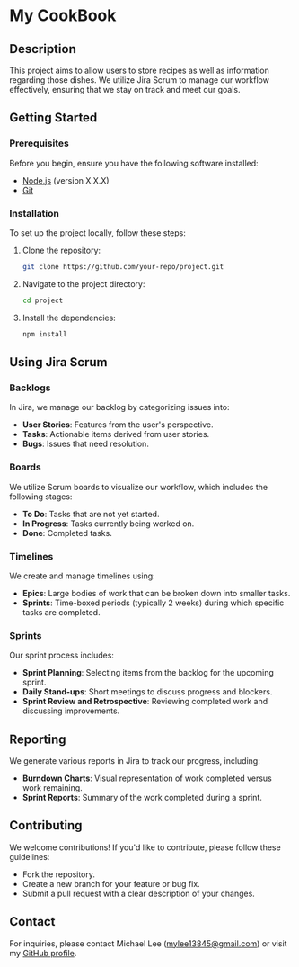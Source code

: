 # My CookBook

## Description
This project aims to allow users to store recipes as well as information regarding those dishes. We utilize Jira Scrum to manage our workflow effectively, ensuring that we stay on track and meet our goals.

## Getting Started

### Prerequisites
Before you begin, ensure you have the following software installed:
- [Node.js](https://nodejs.org/) (version X.X.X)
- [Git](https://git-scm.com/)

### Installation
To set up the project locally, follow these steps:

1. Clone the repository:
    ```bash
    git clone https://github.com/your-repo/project.git
    ```
2. Navigate to the project directory:
    ```bash
    cd project
    ```
3. Install the dependencies:
    ```bash
    npm install
    ```

## Using Jira Scrum

### Backlogs
In Jira, we manage our backlog by categorizing issues into:
- **User Stories**: Features from the user's perspective.
- **Tasks**: Actionable items derived from user stories.
- **Bugs**: Issues that need resolution.

### Boards
We utilize Scrum boards to visualize our workflow, which includes the following stages:
- **To Do**: Tasks that are not yet started.
- **In Progress**: Tasks currently being worked on.
- **Done**: Completed tasks.

### Timelines
We create and manage timelines using:
- **Epics**: Large bodies of work that can be broken down into smaller tasks.
- **Sprints**: Time-boxed periods (typically 2 weeks) during which specific tasks are completed.

### Sprints
Our sprint process includes:
- **Sprint Planning**: Selecting items from the backlog for the upcoming sprint.
- **Daily Stand-ups**: Short meetings to discuss progress and blockers.
- **Sprint Review and Retrospective**: Reviewing completed work and discussing improvements.

## Reporting
We generate various reports in Jira to track our progress, including:
- **Burndown Charts**: Visual representation of work completed versus work remaining.
- **Sprint Reports**: Summary of the work completed during a sprint.

## Contributing
We welcome contributions! If you'd like to contribute, please follow these guidelines:
- Fork the repository.
- Create a new branch for your feature or bug fix.
- Submit a pull request with a clear description of your changes.

## Contact
For inquiries, please contact Michael Lee (mylee13845@gmail.com) or visit my [GitHub profile](https://github.com/m-y-lee2002).
